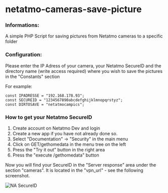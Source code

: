 # netatmo-cameras-save-picture

### Informations:

A simple PHP Script for saving pictures from Netatmo cameras to a specific folder 

### Configuration:

Please enter the IP Adress of your camera, your Netatmo SecureID and the directory name (write access required) where you wish to save the pictures in the "Constants" section

For example:

	const IPADRESSE = "192.168.178.93"; 
	const SECUREID = "1234567890abcdefghijklmnopqrstyz";
	const DIRTOSAVE = "netatmocampics";

### How to get your Netatmo SecureID

1. Create account on Netatmo Dev and login
1. Create a new app if you have not already done so.
1. Select "Documentation" -> "Security" in the main menu
1. Click on GET/gethomedata in the menu tree on the left 
1. Press the "Try it out" button in the right area
1. Press the "execute /gethomedata" button

Now you will find your SecureID in the "Server response" area under the section "cameras". It is located in the "vpn_url" - see the following screenshot.

![NA SecureID](https://station.cyberninja.de/na-api/screen-na-dev-secureid.png)


